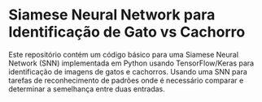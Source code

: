 # Siamese Neural Network para Identificação de Gato vs Cachorro

Este repositório contém um código básico para uma Siamese Neural Network (SNN) implementada em Python usando TensorFlow/Keras para identificação de imagens de gatos e cachorros. Usando uma SNN  para tarefas de reconhecimento de padrões onde é necessário comparar e determinar a semelhança entre duas entradas.
